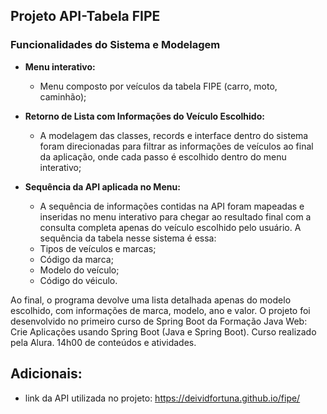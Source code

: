 ## Projeto API-Tabela FIPE

### Funcionalidades do Sistema e Modelagem

- **Menu interativo:**
  - Menu composto por veículos da tabela FIPE (carro, moto, caminhão);
 
- **Retorno de Lista com Informações do Veículo Escolhido:**
  - A modelagem das classes, records e interface dentro do sistema foram direcionadas para filtrar as informações de veículos
ao final da aplicação, onde cada passo é escolhido dentro do menu interativo;

- **Sequência da API aplicada no Menu:**
  - A sequência de informações contidas na API foram mapeadas e inseridas no menu interativo para chegar ao resultado final
com a consulta completa apenas do veículo escolhido pelo usuário. A sequência da tabela nesse sistema é essa:
  - Tipos de veículos e marcas;
  - Código da marca;
  - Modelo do veículo;
  - Código do véiculo.

Ao final, o programa devolve uma lista detalhada apenas do modelo escolhido, com informações de marca, modelo, ano e valor. 
O projeto foi desenvolvido no primeiro curso de Spring Boot da Formação Java Web: Crie Aplicações usando Spring Boot (Java e Spring Boot).
Curso realizado pela Alura. 14h00 de conteúdos e atividades.

## Adicionais:

- link da API utilizada no projeto:
  https://deividfortuna.github.io/fipe/

